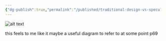 ```yaml
---
{"dg-publish":true,"permalink":"/published/traditional-design-vs-speculative-design-diagram/","noteIcon":""}
---
```


![alt text](/img/user/images/traditional-vs-speculative.png)

this feels to me like it maybe a useful diagram to refer to at some point p69